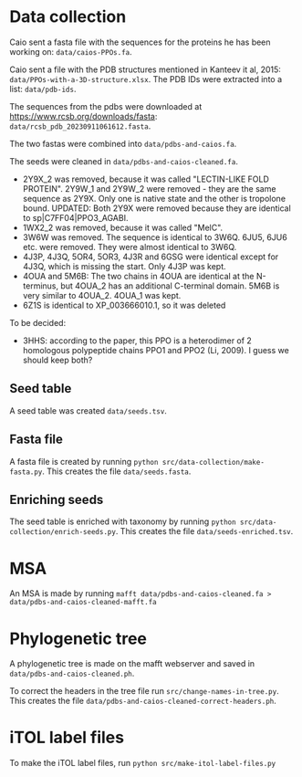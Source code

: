 # Data collection

Caio sent a fasta file with the sequences for the proteins he has been working on: `data/caios-PPOs.fa`.

Caio sent a file with the PDB structures mentioned in Kanteev it al, 2015: `data/PPOs-with-a-3D-structure.xlsx`. The PDB IDs were extracted into a list: `data/pdb-ids`.

The sequences from the pdbs were downloaded at https://www.rcsb.org/downloads/fasta: `data/rcsb_pdb_20230911061612.fasta`.

The two fastas were combined into `data/pdbs-and-caios.fa`.

The seeds were cleaned in `data/pdbs-and-caios-cleaned.fa`. 
- 2Y9X_2 was removed, because it was called "LECTIN-LIKE FOLD PROTEIN". 2Y9W_1 and 2Y9W_2 were removed - they are the same sequence as 2Y9X. Only one is native state and the other is tropolone bound. UPDATED: Both 2Y9X were removed because they are identical to sp|C7FF04|PPO3_AGABI.
- 1WX2_2 was removed, because it was called "MelC".
- 3W6W was removed. The sequence is identical to 3W6Q. 6JU5, 6JU6 etc. were removed. They were almost identical to 3W6Q.
- 4J3P, 4J3Q, 5OR4, 5OR3, 4J3R and 6GSG were identical except for 4J3Q, which is missing the start. Only 4J3P was kept.
- 4OUA and 5M6B: The two chains in 4OUA are identical at the N-terminus, but 4OUA_2 has an additional C-terminal domain. 5M6B is very similar to 4OUA_2. 4OUA_1 was kept.
- 6Z1S is identical to XP_003666010.1, so it was deleted

To be decided:
- 3HHS: according to the paper, this PPO is a heterodimer of 2 homologous polypeptide chains PPO1 and PPO2 (Li, 2009). I guess we should keep both?

## Seed table
A seed table was created `data/seeds.tsv`.

## Fasta file
A fasta file is created by running `python src/data-collection/make-fasta.py`. This creates the file `data/seeds.fasta`.

## Enriching seeds
The seed table is enriched with taxonomy by running `python src/data-collection/enrich-seeds.py`. This creates the file `data/seeds-enriched.tsv`.

# MSA
An MSA is made by running
`mafft data/pdbs-and-caios-cleaned.fa > data/pdbs-and-caios-cleaned-mafft.fa`

# Phylogenetic tree
A phylogenetic tree is made on the mafft webserver and saved in `data/pdbs-and-caios-cleaned.ph`.

To correct the headers in the tree file run `src/change-names-in-tree.py`. This creates the file `data/pdbs-and-caios-cleaned-correct-headers.ph`.

# iTOL label files
To make the iTOL label files, run `python src/make-itol-label-files.py`